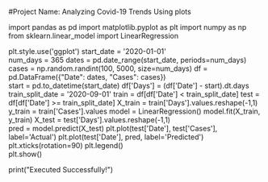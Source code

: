 #Project Name: Analyzing Covid-19 Trends Using plots


import pandas as pd
import matplotlib.pyplot as plt
import numpy as np
from sklearn.linear_model import LinearRegression
  
plt.style.use('ggplot') 
start_date = '2020-01-01'  
num_days = 365
dates = pd.date_range(start_date, periods=num_days)  
cases = np.random.randint(100, 5000, size=num_days)
df = pd.DataFrame({"Date": dates, "Cases": cases})  
start = pd.to_datetime(start_date)
df['Days'] = (df['Date'] - start).dt.days  
train_split_date = '2020-09-01'
train = df[df['Date'] < train_split_date]
test = df[df['Date'] >= train_split_date]
X_train = train['Days'].values.reshape(-1,1)   
y_train = train['Cases'].values 
model = LinearRegression()
model.fit(X_train, y_train)
X_test = test['Days'].values.reshape(-1,1)   
pred = model.predict(X_test)
plt.plot(test['Date'], test['Cases'], label='Actual')
plt.plot(test['Date'], pred, label='Predicted')  
plt.xticks(rotation=90)
plt.legend()  
plt.show()

print("Executed Successfully!")
